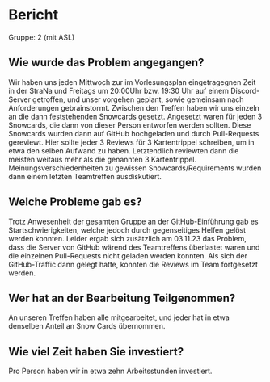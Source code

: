 # Bericht
Gruppe: 2 (mit ASL)

## Wie wurde das Problem angegangen?
Wir haben uns jeden Mittwoch zur im Vorlesungsplan eingetragegnen Zeit in der StraNa und Freitags um 20:00Uhr bzw. 19:30 Uhr auf einem Discord-Server getroffen, und unser vorgehen geplant, sowie gemeinsam nach Anforderungen gebrainstormt.
Zwischen den Treffen haben wir uns einzeln an die dann feststehenden Snowcards gesetzt. Angesetzt waren für jeden 3 Snowcards, die dann von dieser Person entworfen werden sollten.
Diese Snowcards wurden dann auf GitHub hochgeladen und durch Pull-Requests gereviewt. Hier sollte jeder 3 Reviews für 3 Kartentrippel schreiben, um in etwa den selben Aufwand zu haben. Letztendlich reviewten dann die meisten weitaus mehr als die genannten 3 Kartentrippel.
Meinungsverschiedenheiten zu gewissen Snowcards/Requirements wurden dann einem letzten Teamtreffen ausdiskutiert.

## Welche Probleme gab es?
Trotz Anwesenheit der gesamten Gruppe an der GitHub-Einführung gab es Startschwierigkeiten, welche jedoch durch gegenseitiges Helfen gelöst werden konnten.
Leider ergab sich zusätzlich am 03.11.23 das Problem, dass die Server von GitHub wärend des Teamtreffens überlastet waren und die einzelnen Pull-Requests nicht geladen werden konnten. Als sich der GitHub-Traffic dann gelegt hatte, konnten die Reviews im Team fortgesetzt werden.

## Wer hat an der Bearbeitung Teilgenommen?
An unseren Treffen haben alle mitgearbeitet, und jeder hat in etwa denselben Anteil an Snow Cards übernommen.

## Wie viel Zeit haben Sie investiert?
Pro Person haben wir in etwa zehn Arbeitsstunden investiert.
